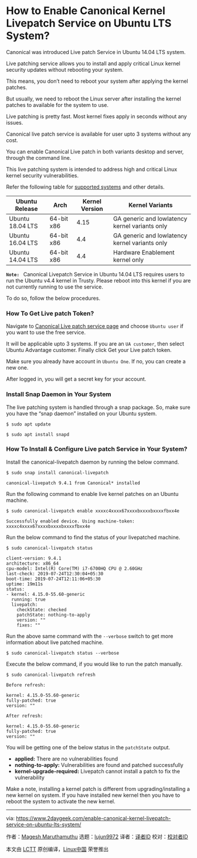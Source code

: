 [#]: collector: (lujun9972)
[#]: translator: (wxy)
[#]: reviewer: ( )
[#]: publisher: ( )
[#]: url: ( )
[#]: subject: (How to Enable Canonical Kernel Livepatch Service on Ubuntu LTS System?)
[#]: via: (https://www.2daygeek.com/enable-canonical-kernel-livepatch-service-on-ubuntu-lts-system/)
[#]: author: (Magesh Maruthamuthu https://www.2daygeek.com/author/magesh/)

How to Enable Canonical Kernel Livepatch Service on Ubuntu LTS System?
======

Canonical was introduced Live patch Service in Ubuntu 14.04 LTS system.

Live patching service allows you to install and apply critical Linux kernel security updates without rebooting your system.

This means, you don’t need to reboot your system after applying the kernel patches.

But usually, we need to reboot the Linux server after installing the kernel patches to available for the system to use.

Live patching is pretty fast. Most kernel fixes apply in seconds without any issues.

Canonical live patch service is available for user upto 3 systems without any cost.

You can enable Canonical Live patch in both variants desktop and server, through the command line.

This live patching system is intended to address high and critical Linux kernel security vulnerabilities.

Refer the following table for [supported systems][1] and other details.

Ubuntu Release | Arch | Kernel Version | Kernel Variants
---|---|---|---
Ubuntu 18.04 LTS | 64-bit x86 | 4.15 | GA generic and lowlatency kernel variants only
Ubuntu 16.04 LTS | 64-bit x86 | 4.4 | GA generic and lowlatency kernel variants only
Ubuntu 14.04 LTS | 64-bit x86 | 4.4 | Hardware Enablement kernel only

**`Note:`**` ` Canonical Livepatch Service in Ubuntu 14.04 LTS requires users to run the Ubuntu v4.4 kernel in Trusty. Please reboot into this kernel if you are not currently running to use the service.

To do so, follow the below procedures.

### How To Get Live patch Token?

Navigate to [Canonical Live patch service page][2] and choose `Ubuntu user` if you want to use the free service.

It will be applicable upto 3 systems. If you are an `UA customer`, then select Ubuntu Advantage customer. Finally click Get your Live patch token.
[![][3]![][3]][4]

Make sure you already have account in `Ubuntu One`. If no, you can create a new one.

After logged in, you will get a secret key for your account.
[![][3]![][3]][5]

### Install Snap Daemon in Your System

The live patching system is handled through a snap package. So, make sure you have the “snap daemon” installed on your Ubuntu system.

```
$ sudo apt update

$ sudo apt install snapd
```

### How To Install &amp; Configure Live patch Service in Your System?

Install the canonical-livepatch daemon by running the below command.

```
$ sudo snap install canonical-livepatch

canonical-livepatch 9.4.1 from Canonical* installed
```

Run the following command to enable live kernel patches on an Ubuntu machine.

```
$ sudo canonical-livepatch enable xxxxc4xxxx67xxxxbxxxxbxxxxfbxx4e

Successfully enabled device. Using machine-token: xxxxc4xxxx67xxxxbxxxxbxxxxfbxx4e
```

Run the below command to find the status of your livepatched machine.

```
$ sudo canonical-livepatch status

client-version: 9.4.1
architecture: x86_64
cpu-model: Intel(R) Core(TM) i7-6700HQ CPU @ 2.60GHz
last-check: 2019-07-24T12:30:04+05:30
boot-time: 2019-07-24T12:11:06+05:30
uptime: 19m11s
status:
- kernel: 4.15.0-55.60-generic
  running: true
  livepatch:
    checkState: checked
    patchState: nothing-to-apply
    version: ""
    fixes: ""
```

Run the above same command with the `--verbose` switch to get more information about live patched machine.

```
$ sudo canonical-livepatch status --verbose
```

Execute the below command, if you would like to run the patch manually.

```
$ sudo canonical-livepatch refresh

Before refresh:

kernel: 4.15.0-55.60-generic
fully-patched: true
version: ""

After refresh:

kernel: 4.15.0-55.60-generic
fully-patched: true
version: ""
```

You will be getting one of the below status in the `patchState` output.

  * **applied:** There are no vulnerabilities found
  * **nothing-to-apply:** Vulnerabilities are found and patched successfully
  * **kernel-upgrade-required:** Livepatch cannot install a patch to fix the vulnerability



Make a note, installing a kernel patch is different from upgrading/installing a new kernel on system. If you have installed new kernel then you have to reboot the system to activate the new kernel.

--------------------------------------------------------------------------------

via: https://www.2daygeek.com/enable-canonical-kernel-livepatch-service-on-ubuntu-lts-system/

作者：[Magesh Maruthamuthu][a]
选题：[lujun9972][b]
译者：[译者ID](https://github.com/译者ID)
校对：[校对者ID](https://github.com/校对者ID)

本文由 [LCTT](https://github.com/LCTT/TranslateProject) 原创编译，[Linux中国](https://linux.cn/) 荣誉推出

[a]: https://www.2daygeek.com/author/magesh/
[b]: https://github.com/lujun9972
[1]: https://wiki.ubuntu.com/Kernel/Livepatch
[2]: https://auth.livepatch.canonical.com/
[3]: data:image/gif;base64,R0lGODlhAQABAIAAAAAAAP///yH5BAEAAAAALAAAAAABAAEAAAIBRAA7
[4]: https://www.2daygeek.com/wp-content/uploads/2019/07/enable-canonical-livepatch-service-on-ubuntu-lts-system-1.jpg
[5]: https://www.2daygeek.com/wp-content/uploads/2019/07/enable-canonical-livepatch-service-on-ubuntu-lts-system-2.jpg
